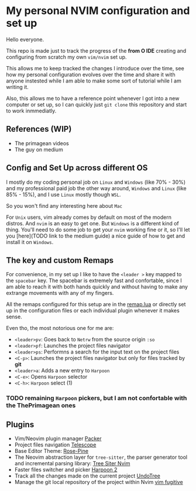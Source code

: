 # My personal NVIM configuration and set up

Hello everyone.

This repo is made just to track the progress of the **from O IDE** creating and configuring from scratch
my own `vim/nvim` set up.

This allows me to keep tracked the changes I introduce over the time, see how my personal configuration evolves over the time and share it with anyone instested while I am able to make some sort of tutorial while I am writing it.

Also, this allows me to have a reference point whenever I got into a new computer or set up, so I can quickly just `git clone` this repository and start to work inmmediatly.

## References (WIP)

- The primagean videos
- The guy on medium

## Config and Set Up across different OS

I mostly do my coding personal job on `Linux` and `Windows` (like 70% - 30%) and my professional paid job the other way around, `Windows` and `Linux` (like 85% - 15%), and I use `Linux` mostly though `WSL`.

So you won't find any interesting here about `Mac`

For `Unix` users, vim already comes by default on most of the modern distros. And `nvim` is an easy to get one.
But `Windows` is a different kind of thing. You'll need to do some job to get your `nvim` working fine or it, so I'll let you [here](TODO link to the medium guide) a nice guide of how to get and install it on `Windows`.

## The **<leader>** key and custom Remaps 

For convenience, in my set up I like to have the `<leader >` key mapped to the `spacebar` key.
The spacebar is extremely fast and confortable, since I am able to reach it with both hands quickly and without having to make any extrange movements with any of my fingers.

All the remaps configured for this setup are in the [remap.lua](./lua/therustifyer/remap.lua)
or directly set up in the configuration files or each individual plugin whenever it makes sense.

Even tho, the most notorious one for me are:

- `<leader>pv`: Goes back to `Netrw` from the source origin `:so`
- `<leader>pf`: Launches the project files navigator  
- `<leader>ps`: Performns a search for the input text on the project files 
- `<C-p>`: Launches the project files navigator but only for files tracked by **git**
- `<leader>a`: Adds a new entry to `Harpoon`
- `<C-e>`: Opens `Harpoon` selector
- `<C-h>`: `Harpoon` select (1)
### TODO remaining `Harpoon` pickers, but I am not confortable with the ThePrimagean ones

## Plugins 

- Vim/Neovim plugin manager [Packer](https://github.com/wbthomason/packer.nvim)
- Project files navigation [Telescope](https://github.com/nvim-telescope/telescope.nvim)
- Base Editor Theme: [Rose-Pine](https://github.com/rose-pine/neovim)
- The Neovim abstraction layer for `tree-sitter`, the parser generator tool and incremental parsing library: [Tree Siter Nvim](https://github.com/nvim-treesitter/nvim-treesitter)
 - Faster files switcher and picker [Harpoon 2](https://github.com/ThePrimeagen/harpoon/tree/harpoon2)
 - Track all the changes made on the current project [UndoTree](https://github.com/mbbill/undotree)
 - Manage the git local repository of the project within Nvim [vim fugitive](https://github.com/tpope/vim-fugitive)

